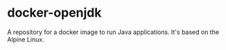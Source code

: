 # docker-openjdk
A repository for a docker image to run Java applications.
It's based on the Alpine Linux.
